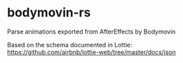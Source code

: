 # bodymovin-rs

Parse animations exported from AfterEffects by Bodymovin

Based on the schema documented in Lottie: https://github.com/airbnb/lottie-web/tree/master/docs/json
